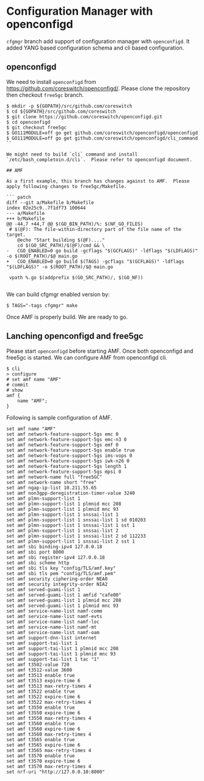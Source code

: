 # Configuration Manager with openconfigd

`cfgmgr` branch add support of configuration manager with `openconfigd`. It
added YANG based configuration schema and cli based configuration.

## openconfigd

We need to install `openconfigd` from
https://github.com/coreswitch/openconfigd/. Please clone the repository then
checkout `free5gc` branch.

``` shell
$ mkdir -p ${GOPATH}/src/github.com/coreswitch
$ cd ${GOPATH}/src/github.com/coreswitch
$ git clone https://github.com/coreswitch/openconfigd.git
$ cd openconfigd
$ git checkout free5gc
$ GO111MODULE=off go get github.com/coreswitch/openconfigd/openconfigd
$ GO111MODULE=off go get github.com/coreswitch/openconfigd/cli_command
``

We might need to build `cli` command and install `/etc/bash_completoin.d/cli`.  Please refer to openconfigd document.

## AMF

As a first example, this branch has changes against to AMF.  Please apply following changes to free5gc/Makefile.

``` patch
diff --git a/Makefile b/Makefile
index 02e25c9..7f1df73 100644
--- a/Makefile
+++ b/Makefile
@@ -44,7 +44,7 @@ $(GO_BIN_PATH)/%: $(NF_GO_FILES)
 # $(@F): The file-within-directory part of the file name of the target.
 	@echo "Start building $(@F)...."
 	cd $(GO_SRC_PATH)/$(@F)/cmd && \
-	CGO_ENABLED=0 go build -gcflags "$(GCFLAGS)" -ldflags "$(LDFLAGS)" -o $(ROOT_PATH)/$@ main.go
+	CGO_ENABLED=0 go build $(TAGS) -gcflags "$(GCFLAGS)" -ldflags "$(LDFLAGS)" -o $(ROOT_PATH)/$@ main.go
 
 vpath %.go $(addprefix $(GO_SRC_PATH)/, $(GO_NF))
 
```

We can build cfgmgr enabled version by:

``` shell
$ TAGS="-tags cfgmgr" make
```

Once AMF is properly build.  We are ready to go.

## Lanching openconfigd and free5gc

Please start `openconfigd` before starting AMF. Once both openconfigd and
free5gc is started. We can configure AMF from openconfigd cli.

``` shell
$ cli
> configure
# set amf name "AMF"
# commit
# show
amf {
    name "AMF";
}
```

Following is sample configuration of AMF.

``` shell
set amf name "AMF"
set amf network-feature-support-5gs emc 0
set amf network-feature-support-5gs emc-n3 0
set amf network-feature-support-5gs emf 0
set amf network-feature-support-5gs enable true
set amf network-feature-support-5gs ims-vops 0
set amf network-feature-support-5gs iwk-n26 0
set amf network-feature-support-5gs length 1
set amf network-feature-support-5gs mpsi 0
set amf network-name full "free5GC"
set amf network-name short "free"
set amf ngap-ip-list 10.211.55.65
set amf non3gpp-deregistration-timer-value 3240
set amf plmn-support-list 1
set amf plmn-support-list 1 plmnid mcc 208
set amf plmn-support-list 1 plmnid mnc 93
set amf plmn-support-list 1 snssai-list 1
set amf plmn-support-list 1 snssai-list 1 sd 010203
set amf plmn-support-list 1 snssai-list 1 sst 1
set amf plmn-support-list 1 snssai-list 2
set amf plmn-support-list 1 snssai-list 2 sd 112233
set amf plmn-support-list 1 snssai-list 2 sst 1
set amf sbi binding-ipv4 127.0.0.18
set amf sbi port 8000
set amf sbi register-ipv4 127.0.0.18
set amf sbi scheme http
set amf sbi tls key "config/TLS/amf.key"
set amf sbi tls pem "config/TLS/amf.pem"
set amf security ciphering-order NEA0
set amf security integrity-order NIA2
set amf served-guami-list 1
set amf served-guami-list 1 amfid "cafe00"
set amf served-guami-list 1 plmnid mcc 208
set amf served-guami-list 1 plmnid mnc 93
set amf service-name-list namf-comm
set amf service-name-list namf-evts
set amf service-name-list namf-loc
set amf service-name-list namf-mt
set amf service-name-list namf-oam
set amf support-dnn-list internet
set amf support-tai-list 1
set amf support-tai-list 1 plmnid mcc 208
set amf support-tai-list 1 plmnid mnc 93
set amf support-tai-list 1 tac "1"
set amf t3502-value 720
set amf t3512-value 3600
set amf t3513 enable true
set amf t3513 expire-time 6
set amf t3513 max-retry-times 4
set amf t3522 enable true
set amf t3522 expire-time 6
set amf t3522 max-retry-times 4
set amf t3550 enable true
set amf t3550 expire-time 6
set amf t3550 max-retry-times 4
set amf t3560 enable true
set amf t3560 expire-time 6
set amf t3560 max-retry-times 4
set amf t3565 enable true
set amf t3565 expire-time 6
set amf t3565 max-retry-times 4
set amf t3570 enable true
set amf t3570 expire-time 6
set amf t3570 max-retry-times 4
set nrf-uri "http://127.0.0.10:8000"
```
